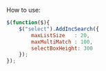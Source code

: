 
How to use:

```javascript
$(function($){
    $("select").AddIncSearch({
        maxListSize   : 20,
        maxMultiMatch : 100,
        selectBoxHeight: 300
    });
});
```
